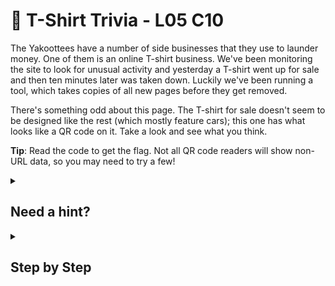 # 👕 T-Shirt Trivia - L05 C10

The Yakoottees have a number of side businesses that they use to launder money. One of them is an online T-shirt business. We've been monitoring the site to look for unusual activity and yesterday a T-shirt went up for sale and then ten minutes later was taken down. Luckily we've been running a tool, which takes copies of all new pages before they get removed.

There's something odd about this page. The T-shirt for sale doesn't seem to be designed like the rest (which mostly feature cars); this one has what looks like a QR code on it. Take a look and see what you think.

**Tip**: Read the code to get the flag. Not all QR code readers will show non-URL data, so you may need to try a few!

<details><summary>

## Need a hint?</summary>

```txt
💡 Hint: It's the QR code! Read it to get the flag. Oh, and if you don't have a QR code reader use zbarimg,
   type man zbarimg to get started.
```

</details>

<details><summary>

## Step by Step</summary>

- Use a [QR code reader](https://dnschecker.org/qr-code-scanner.php) to scan the image on top of the t-shirt

![image of the QR code](/assets/tshirttrivia1.jpg)

- The flag text will be hidden inside

</details>
